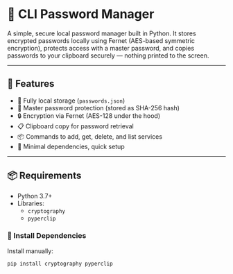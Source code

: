 # 🔐 CLI Password Manager

A simple, secure local password manager built in Python. It stores encrypted passwords locally using Fernet (AES-based symmetric encryption), protects access with a master password, and copies passwords to your clipboard securely — nothing printed to the screen.

---

## 🚀 Features

- 💾 Fully local storage (`passwords.json`)
- 🔐 Master password protection (stored as SHA-256 hash)
- 🔒 Encryption via Fernet (AES-128 under the hood)
- 📋 Clipboard copy for password retrieval
- 📦 Commands to add, get, delete, and list services
- 🧪 Minimal dependencies, quick setup

---

## 📦 Requirements

- Python 3.7+
- Libraries:
  - `cryptography`
  - `pyperclip`

### 🔧 Install Dependencies

Install manually:

```bash
pip install cryptography pyperclip
